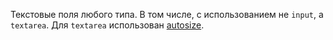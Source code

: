Текстовые поля любого типа. В том числе, с использованием не `input`, а `textarea`. Для `textarea` использован [autosize](https://github.com/jackmoore/autosize).
